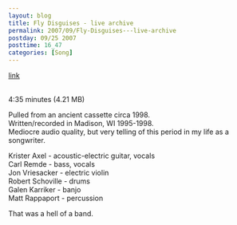 ```yaml
---
layout: blog
title: Fly Disguises - live archive
permalink: 2007/09/Fly-Disguises---live-archive
postday: 09/25 2007
posttime: 16_47
categories: [Song]
---
```


<a href="http://kristeraxel.com/media/vault/fly_disguises.mp3">link</a>

<br />4:35 minutes (4.21 MB)<p>Pulled from an ancient cassette circa 1998.<br />
Written/recorded in Madison, WI 1995-1998.<br />
Mediocre audio quality, but very telling of this period in my life as a songwriter. </p>
<p>Krister Axel - acoustic-electric guitar, vocals<br />
Carl Remde - bass, vocals<br />
Jon Vriesacker - electric violin<br />
Robert Schoville - drums<br />
Galen Karriker - banjo<br />
Matt Rappaport - percussion</p>
<p>That was a hell of a band.</p>
